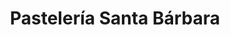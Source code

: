---
title: "Pastelería Santa Bárbara"
url: /mar-del-plata/pasteleria-santa-barbara/
shop: pastelería
---